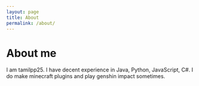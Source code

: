 ```yaml
---
layout: page
title: About
permalink: /about/
---
```

# About me

I am tamilpp25. I have decent experience in Java, Python, JavaScript, C#. I do make minecraft plugins and play genshin impact sometimes.
